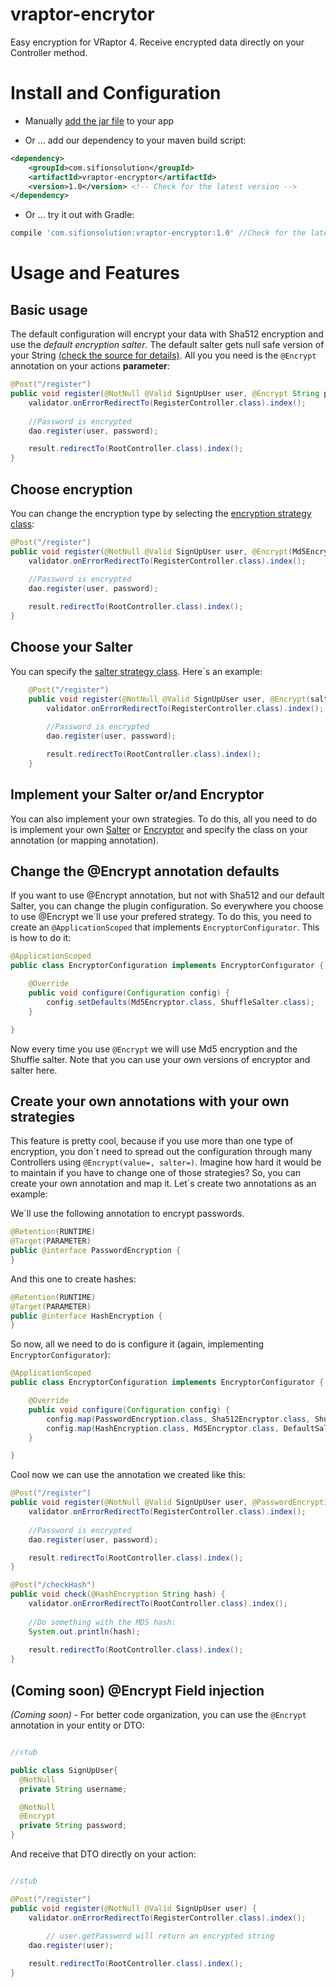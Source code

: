 # vraptor-encrytor

Easy encryption for VRaptor 4. Receive encrypted data directly on your Controller method.

# Install and Configuration

* Manually [add the jar file](http://repo1.maven.org/maven2/com/sifionsolution/vraptor-encryptor/) to your app 

* Or ... add our dependency to your maven build script:

```xml
<dependency>
    <groupId>com.sifionsolution</groupId>
    <artifactId>vraptor-encryptor</artifactId>
    <version>1.0</version> <!-- Check for the latest version -->
</dependency>
```

* Or ... try it out with Gradle: 

```gradle
compile 'com.sifionsolution:vraptor-encryptor:1.0' //Check for the latest version
```


# Usage and Features

## Basic usage

The default configuration will encrypt your data with Sha512 encryption and use the *default encryption salter*. The default salter gets null safe version of your String [(check the source for details)](https://github.com/SifionSolution/vraptor-encryptor/blob/work/src/com/sifionsolution/vraptor/encryptor/salter/implementation/DefaultSalter.java#L11).  All you you need is the ```@Encrypt``` annotation on your actions **parameter**:

```java
@Post("/register")
public void register(@NotNull @Valid SignUpUser user, @Encrypt String password) {
	validator.onErrorRedirectTo(RegisterController.class).index();
    
    //Password is encrypted
	dao.register(user, password);

	result.redirectTo(RootController.class).index();
}
``` 

## Choose encryption

You can change the encryption type by selecting the [encryption strategy class](https://github.com/SifionSolution/vraptor-encryptor/tree/work/src/com/sifionsolution/vraptor/encryptor/implementation):

```java
@Post("/register")
public void register(@NotNull @Valid SignUpUser user, @Encrypt(Md5Encryptor.class) String password) {
	validator.onErrorRedirectTo(RegisterController.class).index();
    
    //Password is encrypted
	dao.register(user, password);

	result.redirectTo(RootController.class).index();
}
```

## Choose your Salter

You can specify the [salter strategy class](https://github.com/SifionSolution/vraptor-encryptor/tree/work/src/com/sifionsolution/vraptor/encryptor/salter/implementation). Here´s an example:

```java
	@Post("/register")
	public void register(@NotNull @Valid SignUpUser user, @Encrypt(salter=ShuffleSalter.class) String password) {
		validator.onErrorRedirectTo(RegisterController.class).index();
 	    
 	    //Password is encrypted
		dao.register(user, password);

		result.redirectTo(RootController.class).index();
	}
```



## Implement your Salter or/and Encryptor

You can also implement your own strategies. To do this, all you need to do is implement your own [Salter](https://github.com/SifionSolution/vraptor-encryptor/blob/work/src/com/sifionsolution/vraptor/encryptor/salter/Salter.java) or [Encryptor](https://github.com/SifionSolution/vraptor-encryptor/blob/work/src/com/sifionsolution/vraptor/encryptor/Encryptor.java)
and specify the class on your annotation (or mapping annotation).

## Change the @Encrypt annotation defaults 

If you want to use @Encrypt annotation, but not with Sha512 and our default Salter, you can change the plugin configuration. So everywhere you choose to use @Encrypt we´ll use your prefered strategy.
To do this, you need to create an ```@ApplicationScoped``` that implements ```EncryptorConfigurator```.
This is how to do it:

```java
@ApplicationScoped
public class EncryptorConfiguration implements EncryptorConfigurator {

	@Override
	public void configure(Configuration config) {
		config.setDefaults(Md5Encryptor.class, ShuffleSalter.class);
	}

}
```

Now every time you use ```@Encrypt``` we will use Md5 encryption and the Shuffle salter. Note that you can use your own versions of encryptor and salter here.
 
## Create your own annotations with your own strategies

This feature is pretty cool, because if you use more than one type of encryption, you don´t need to spread out the configuration through many Controllers using ```@Encrypt(value=, salter=)```. Imagine how hard it would be to maintain if you have to change one of those strategies?
So, you can create your own annotation and map it. Let´s create two annotations as an example:

We´ll use the following annotation to encrypt passwords.

```java
@Retention(RUNTIME)
@Target(PARAMETER)
public @interface PasswordEncryption {
}
```

And this one to create hashes:

```java
@Retention(RUNTIME)
@Target(PARAMETER)
public @interface HashEncryption {
}
```

So now, all we need to do is configure it (again, implementing ```EncryptorConfigurator```):

```java
@ApplicationScoped
public class EncryptorConfiguration implements EncryptorConfigurator {

	@Override
	public void configure(Configuration config) {
		config.map(PasswordEncryption.class, Sha512Encryptor.class, ShuffleSalter.class);
		config.map(HashEncryption.class, Md5Encryptor.class, DefaultSalter.class);
	}

}
```

Cool now we can use the annotation we created like this:

```java
@Post("/register")
public void register(@NotNull @Valid SignUpUser user, @PasswordEncryption String password) {
	validator.onErrorRedirectTo(RegisterController.class).index();
    
    //Password is encrypted
	dao.register(user, password);

	result.redirectTo(RootController.class).index();
}

@Post("/checkHash")
public void check(@HashEncryption String hash) {
	validator.onErrorRedirectTo(RootController.class).index();
    
	//Do something with the MD5 hash:
	System.out.println(hash);
	
	result.redirectTo(RootController.class).index();
}
```



## (Coming soon) @Encrypt Field injection

*(Coming soon)* - For better code organization, you can use the ```@Encrypt``` annotation in your entity or DTO:


```java

//stub

public class SignUpUser{
  @NotNull
  private String username;

  @NotNull
  @Encrypt
  private String password;
}
```

And receive that DTO directly on your action:

```java

//stub

@Post("/register")
public void register(@NotNull @Valid SignUpUser user) {
	validator.onErrorRedirectTo(RegisterController.class).index();
        
        // user.getPassword will return an encrypted string
	dao.register(user); 

	result.redirectTo(RootController.class).index();
}

```

